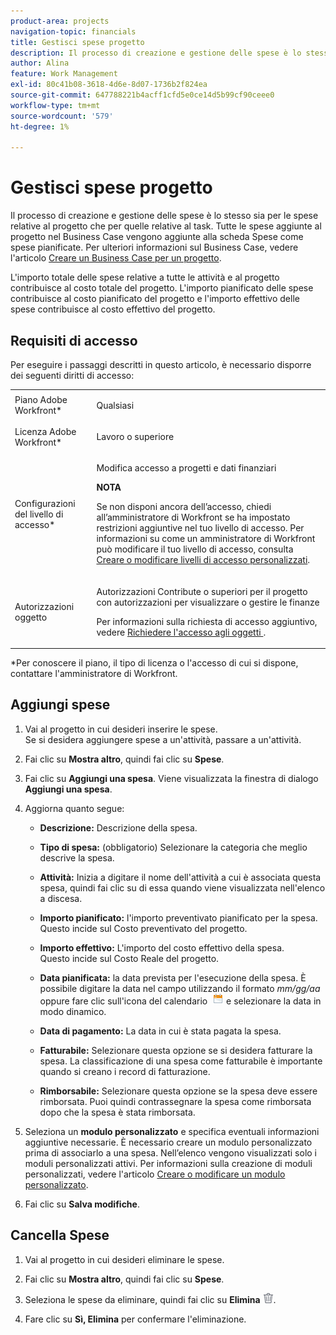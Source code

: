 ```yaml
---
product-area: projects
navigation-topic: financials
title: Gestisci spese progetto
description: Il processo di creazione e gestione delle spese è lo stesso sia per le spese relative al progetto che per quelle relative al task. Tutte le spese aggiunte al progetto nel Business Case vengono aggiunte alla scheda Spese come spese pianificate. Per ulteriori informazioni sul Business Case, vedere l'articolo Creare un Business Case per un progetto.
author: Alina
feature: Work Management
exl-id: 80c41b08-3618-4d6e-8d07-1736b2f824ea
source-git-commit: 647788221b4acff1cfd5e0ce14d5b99cf90ceee0
workflow-type: tm+mt
source-wordcount: '579'
ht-degree: 1%

---
```


# Gestisci spese progetto

Il processo di creazione e gestione delle spese è lo stesso sia per le spese relative al progetto che per quelle relative al task. Tutte le spese aggiunte al progetto nel Business Case vengono aggiunte alla scheda Spese come spese pianificate. Per ulteriori informazioni sul Business Case, vedere l&#39;articolo [Creare un Business Case per un progetto](../../../manage-work/projects/define-a-business-case/create-business-case.md).

L&#39;importo totale delle spese relative a tutte le attività e al progetto contribuisce al costo totale del progetto. L&#39;importo pianificato delle spese contribuisce al costo pianificato del progetto e l&#39;importo effettivo delle spese contribuisce al costo effettivo del progetto.

## Requisiti di accesso

Per eseguire i passaggi descritti in questo articolo, è necessario disporre dei seguenti diritti di accesso:

<table style="table-layout:auto"> 
 <col> 
 <col> 
 <tbody> 
  <tr> 
   <td role="rowheader">Piano Adobe Workfront*</td> 
   <td> <p>Qualsiasi</p> </td> 
  </tr> 
  <tr> 
   <td role="rowheader">Licenza Adobe Workfront*</td> 
   <td> <p>Lavoro o superiore </p> </td> 
  </tr> 
  <tr> 
   <td role="rowheader">Configurazioni del livello di accesso*</td> 
   <td> <p>Modifica accesso a progetti e dati finanziari</p> <p><b>NOTA</b> </p>
   <p> Se non disponi ancora dell’accesso, chiedi all’amministratore di Workfront se ha impostato restrizioni aggiuntive nel tuo livello di accesso. Per informazioni su come un amministratore di Workfront può modificare il tuo livello di accesso, consulta <a href="../../../administration-and-setup/add-users/configure-and-grant-access/create-modify-access-levels.md" class="MCXref xref">Creare o modificare livelli di accesso personalizzati</a>.</p> </td> 
  </tr> 
  <tr> 
   <td role="rowheader">Autorizzazioni oggetto</td> 
   <td> <p>Autorizzazioni Contribute o superiori per il progetto con autorizzazioni per visualizzare o gestire le finanze</p> <p>Per informazioni sulla richiesta di accesso aggiuntivo, vedere <a href="../../../workfront-basics/grant-and-request-access-to-objects/request-access.md" class="MCXref xref">Richiedere l'accesso agli oggetti </a>.</p> </td> 
  </tr> 
 </tbody> 
</table>

&#42;Per conoscere il piano, il tipo di licenza o l&#39;accesso di cui si dispone, contattare l&#39;amministratore di Workfront.

## Aggiungi spese

1. Vai al progetto in cui desideri inserire le spese.\
   Se si desidera aggiungere spese a un&#39;attività, passare a un&#39;attività. 
1. Fai clic su **Mostra altro**, quindi fai clic su **Spese**.
1. Fai clic su **Aggiungi una spesa**.
Viene visualizzata la finestra di dialogo **Aggiungi una spesa**.
1. Aggiorna quanto segue:

   * **Descrizione:** Descrizione della spesa.

   * **Tipo di spesa:** (obbligatorio) Selezionare la categoria che meglio descrive la spesa.
   * **Attività:** Inizia a digitare il nome dell&#39;attività a cui è associata questa spesa, quindi fai clic su di essa quando viene visualizzata nell&#39;elenco a discesa.
   * **Importo pianificato:** l&#39;importo preventivato pianificato per la spesa.\
     Questo incide sul Costo preventivato del progetto.

   * **Importo effettivo:** L&#39;importo del costo effettivo della spesa.\
     Questo incide sul Costo Reale del progetto.

   * **Data pianificata:** la data prevista per l&#39;esecuzione della spesa. È possibile digitare la data nel campo utilizzando il formato *mm/gg/aa* oppure fare clic sull&#39;icona del calendario  ![](assets/calendar-icon.png) e selezionare la data in modo dinamico.

   * **Data di pagamento:** La data in cui è stata pagata la spesa.
   * **Fatturabile:** Selezionare questa opzione se si desidera fatturare la spesa. La classificazione di una spesa come fatturabile è importante quando si creano i record di fatturazione.
   * **Rimborsabile:** Selezionare questa opzione se la spesa deve essere rimborsata. Puoi quindi contrassegnare la spesa come rimborsata dopo che la spesa è stata rimborsata.

1. Seleziona un **modulo personalizzato** e specifica eventuali informazioni aggiuntive necessarie. È necessario creare un modulo personalizzato prima di associarlo a una spesa. Nell’elenco vengono visualizzati solo i moduli personalizzati attivi. Per informazioni sulla creazione di moduli personalizzati, vedere l&#39;articolo [Creare o modificare un modulo personalizzato](../../../administration-and-setup/customize-workfront/create-manage-custom-forms/create-or-edit-a-custom-form.md).

1. Fai clic su **Salva modifiche**.

## Cancella Spese

1. Vai al progetto in cui desideri eliminare le spese.
1. Fai clic su **Mostra altro**, quindi fai clic su **Spese**.
1. Seleziona le spese da eliminare, quindi fai clic su **Elimina** ![Elimina](assets/delete.png).

1. Fare clic su **Sì, Elimina** per confermare l&#39;eliminazione.
